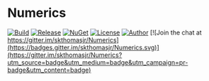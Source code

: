 # Numerics

[![Build](https://ci.appveyor.com/api/projects/status/xr8gf9exgnuq9a71?svg=true)](https://ci.appveyor.com/project/skthomasjr/numerics)
[![Release](https://img.shields.io/github/release/skthomasjr/Numerics.svg?maxAge=2592000)](https://github.com/skthomasjr/Numerics/releases)
[![NuGet](https://img.shields.io/nuget/v/Numerics.svg)](https://www.nuget.org/packages/Numerics)
[![License](https://img.shields.io/github/license/skthomasjr/Numerics.svg?maxAge=2592000)](LICENSE.md)
[![Author](https://img.shields.io/badge/author-Scott%20K.%20Thomas%2C%20Jr.-blue.svg?maxAge=2592000)](https://www.linkedin.com/in/skthomasjr)
[![Join the chat at https://gitter.im/skthomasjr/Numerics](https://badges.gitter.im/skthomasjr/Numerics.svg)](https://gitter.im/skthomasjr/Numerics?utm_source=badge&utm_medium=badge&utm_campaign=pr-badge&utm_content=badge)
